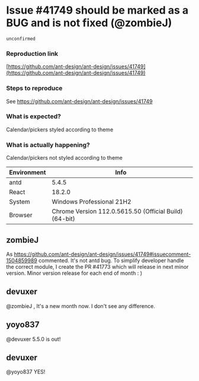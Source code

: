 # Issue #41749 should be marked as a BUG and is not fixed (@zombieJ)

`unconfirmed`

### Reproduction link

[https://github.com/ant-design/ant-design/issues/41749](https://github.com/ant-design/ant-design/issues/41749)

### Steps to reproduce

See https://github.com/ant-design/ant-design/issues/41749

### What is expected?

Calendar/pickers styled according to theme

### What is actually happening?

Calendar/pickers not styled according to theme

| Environment | Info                                                   |
| ----------- | ------------------------------------------------------ |
| antd        | 5.4.5                                                  |
| React       | 18.2.0                                                 |
| System      | Windows Professional 21H2                              |
| Browser     | Chrome Version 112.0.5615.50 (Official Build) (64-bit) |

<!-- generated by ant-design-issue-helper. DO NOT REMOVE -->

## zombieJ

As https://github.com/ant-design/ant-design/issues/41749#issuecomment-1504859989 commented. It's not antd bug. To simplify developer handle the correct module, I create the PR #41773 which will release in next minor version.
Minor version release for each end of month : )

## devuxer

@zombieJ , It's a new month now. I don't see any difference.

## yoyo837

@devuxer 5.5.0 is out!

## devuxer

@yoyo837 YES!
